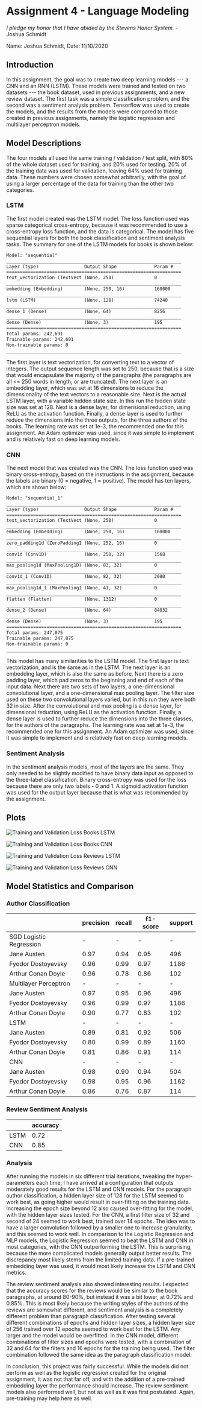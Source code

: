 # Assignment 4 - Language Modeling

*I pledge my honor that I have abided by the Stevens Honor System.* - Joshua Schmidt

Name: Joshua Schmidt, Date: 11/10/2020

## Introduction

In this assignment, the goal was to create two deep learning models --- a CNN and an RNN (LSTM). These models were trained and tested on two datasets --- the book dataset, used in previous assignments, and a new review dataset. The first task was a simple classification problem, and the second was a sentiment analysis problem. Tensorflow was used to create the models, and the results from the models were compared to those created in previous assignments, namely the logistic regression and multilayer perceptron models.

## Model Descriptions

The four models all used the same training / validation / test split, with 80% of the whole dataset used for training, and 20% used for testing. 20% of the training data was used for validation, leaving 64% used for training data. These numbers were chosen somewhat arbitrarily, with the goal of using a larger percentage of the data for training than the other two categories.

### LSTM

The first model created was the LSTM model. The loss function used was sparse categorical cross-entropy, because it was recommended to use a cross-entropy loss function, and the data is categorical. The model has five sequential layers for both the book classification and sentiment analysis tasks. The summary for one of the LSTM models for books is shown below:

```txt
Model: "sequential"
_________________________________________________________________
Layer (type)                 Output Shape              Param #   
=================================================================
text_vectorization (TextVect (None, 250)               0         
_________________________________________________________________
embedding (Embedding)        (None, 250, 16)           160000    
_________________________________________________________________
lstm (LSTM)                  (None, 128)               74240     
_________________________________________________________________
dense_1 (Dense)              (None, 64)                8256      
_________________________________________________________________
dense (Dense)                (None, 3)                 195       
=================================================================
Total params: 242,691
Trainable params: 242,691
Non-trainable params: 0
_________________________________________________________________
```

The first layer is text vectorization, for converting text to a vector of integers. The output sequence length was set to 250, because that is a size that would encapsulate the majority of the paragraphs (the paragraphs are all <= 250 words in length, or are truncated). The next layer is an embedding layer, which was set at 16 dimensions to reduce the dimensionality of the text vectors to a reasonable size. Next is the actual LSTM layer, with a variable hidden state size. In this run the hidden state size was set at 128. Next is a dense layer, for dimensional reduction, using ReLU as the activation function. Finally, a dense layer is used to further reduce the dimensions into the three outputs, for the three authors of the books. The learning rate was set at 1e-3, the recommended one for this assignment. An Adam optimizer was used, since it was simple to implement and is relatively fast on deep learning models.

### CNN

The next model that was created was the CNN. The loss function used was binary cross-entropy, based on the instructions in the assignment, because the labels are binary (0 = negative, 1 = positive). The model has ten layers, which are shown below:

```txt
Model: "sequential_1"
_________________________________________________________________
Layer (type)                 Output Shape              Param #   
=================================================================
text_vectorization (TextVect (None, 250)               0         
_________________________________________________________________
embedding (Embedding)        (None, 250, 16)           160000    
_________________________________________________________________
zero_padding1d (ZeroPadding1 (None, 252, 16)           0         
_________________________________________________________________
conv1d (Conv1D)              (None, 250, 32)           1568      
_________________________________________________________________
max_pooling1d (MaxPooling1D) (None, 83, 32)            0         
_________________________________________________________________
conv1d_1 (Conv1D)            (None, 82, 32)            2080      
_________________________________________________________________
max_pooling1d_1 (MaxPooling1 (None, 41, 32)            0         
_________________________________________________________________
flatten (Flatten)            (None, 1312)              0         
_________________________________________________________________
dense_2 (Dense)              (None, 64)                84032     
_________________________________________________________________
dense (Dense)                (None, 3)                 195       
=================================================================
Total params: 247,875
Trainable params: 247,875
Non-trainable params: 0
_________________________________________________________________
```

This model has many similarities to the LSTM model. The first layer is text vectorization, and is the same as in the LSTM. The next layer is an embedding layer, which is also the same as before. Next there is a zero padding layer, which pad zeros to the beginning and end of each of the input data. Next there are two sets of two layers, a one-dimensional convolutional layer, and a one-dimensional max pooling layer. The filter size used on these two convolutional layers varied, but in this run they were both 32 in size. After the convolutional and max pooling is a dense layer, for dimensional reduction, using ReLU as the activation function. Finally, a dense layer is used to further reduce the dimensions into the three classes, for the authors of the paragraphs. The learning rate was set at 1e-3, the recommended one for this assignment. An Adam optimizer was used, since it was simple to implement and is relatively fast on deep learning models.

### Sentiment Analysis

In the sentiment analysis models, most of the layers are the same. They only needed to be slightly modified to have binary data input as opposed to the three-label classification. Binary cross-entropy was used for the loss because there are only two labels - 0 and 1. A sigmoid activation function was used for the output layer because that is what was recommended by the assignment.

## Plots

![Training and Validation Loss Books LSTM](./output/books_lstm.png)

![Training and Validation Loss Books CNN](./output/books_cnn.png)

![Training and Validation Loss Reviews LSTM](./output/reviews_lstm.png)

![Training and Validation Loss Reviews CNN](./output/reviews_cnn.png)

## Model Statistics and Comparison

### Author Classification

|                         | precision | recall | f1-score | support |
|-------------------------|-----------|--------|----------|---------|
| SGD Logistic Regression | -         | -      | -        | -       |
| Jane Austen             | 0.97      | 0.94   | 0.95     | 496     |
| Fyodor Dostoyevsky      | 0.96      | 0.99   | 0.97     | 1186    |
| Arthur Conan Doyle      | 0.96      | 0.78   | 0.86     | 102     |
| Multilayer Perceptron   | -         | -      | -        | -       |
| Jane Austen             | 0.97      | 0.95   | 0.96     | 496     |
| Fyodor Dostoyevsky      | 0.96      | 0.99   | 0.97     | 1186    |
| Arthur Conan Doyle      | 0.90      | 0.77   | 0.83     | 102     |
| LSTM                    | -         | -      | -        | -       |
| Jane Austen             | 0.89      | 0.81   | 0.92     | 506     |
| Fyodor Dostoyevsky      | 0.80      | 0.99   | 0.89     | 1160    |
| Arthur Conan Doyle      | 0.81      | 0.86   | 0.91     | 114     |
| CNN                     | -         | -      | -        | -       |
| Jane Austen             | 0.98      | 0.90   | 0.94     | 504     |
| Fyodor Dostoyevsky      | 0.98      | 0.95   | 0.96     | 1162    |
| Arthur Conan Doyle      | 0.86      | 0.76   | 0.87     | 114     |

### Review Sentiment Analysis

|      | accuracy |
|------|----------|
| LSTM | 0.72     |
| CNN  | 0.85     |

### Analysis

After running the models in six different trial iterations, tweaking the hyper-parameters each time, I have arrived at a configuration that outputs moderately good results for the LSTM and CNN models. For the paragraph author classification, a hidden layer size of 128 for the LSTM seemed to work best, as going higher would result in over-fitting on the training data. Increasing the epoch size beyond 12 also caused over-fitting for the model, with the hidden layer sizes tested. For the CNN, a first filter size of 32 and second of 24 seemed to work best, trained over 14 epochs. The idea was to have a larger convolution followed by a smaller one to increase granularity, and this seemed to work well. In comparison to the Logistic Regression and MLP models, the Logistic Regression seemed to beat the LSTM and CNN in most categories, with the CNN outperforming the LSTM. This is surprising, because the more complicated models generally output better results. The discrepancy most likely stems from the limited training data. If a pre-trained embedding layer was used, it would most likely increase the LSTM and CNN metrics.

The review sentiment analysis also showed interesting results. I expected that the accuracy scores for the reviews would be similar to the book paragraphs, at around 80-90%, but instead it was a bit lower, at 0.72% and 0.85%. This is most likely because the writing styles of the authors of the reviews are somewhat different, and sentiment analysis is a completely different problem than paragraph classification. After testing several different combinations of epochs and hidden layer sizes, a hidden layer size of 256 trained over 12 epochs seemed to work best for the LSTM. Any larger and the model would be overfitted. In the CNN model, different combinations of filter sizes and epochs were tested, with a combination of 32 and 64 for the filters and 16 epochs for the training being used. The filter combination followed the same idea as the paragraph classification model.

In conclusion, this project was fairly successful. While the models did not perform as well as the logistic regression created for the original assignment, it was not that far off, and with the addition of a pre-trained embedding layer the performance should increase. The review sentiment models also performed well, but not as well as it was first postulated. Again, pre-training may help here as well.
